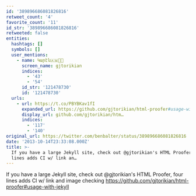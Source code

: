 ```yaml
---
id: '389896686081826816'
retweet_count: '4'
favorite_count: '11'
id_str: '389896686081826816'
retweeted: false
entities:
  hashtags: []
  symbols: []
  user_mentions:
    - name: Կարէն🇦🇲🌹🏁
      screen_name: gjtorikian
      indices:
        - '43'
        - '54'
      id_str: '121478730'
      id: '121478730'
  urls:
    - url: https://t.co/PBYBKav1fI
      expanded_url: https://github.com/gjtorikian/html-proofer#usage-with-jekyll
      display_url: github.com/gjtorikian/htm…
      indices:
        - '117'
        - '140'
original_url: https://twitter.com/benbalter/status/389896686081826816
date: '2013-10-14T23:33:08.000Z'
title: >-
  If you have a large Jekyll site, check out @gjtorikian's HTML Proofer, four
  lines adds CI w/ link an…
---
```


If you have a large Jekyll site, check out @gjtorikian's HTML Proofer, four lines adds CI w/ link and image checking https://github.com/gjtorikian/html-proofer#usage-with-jekyll